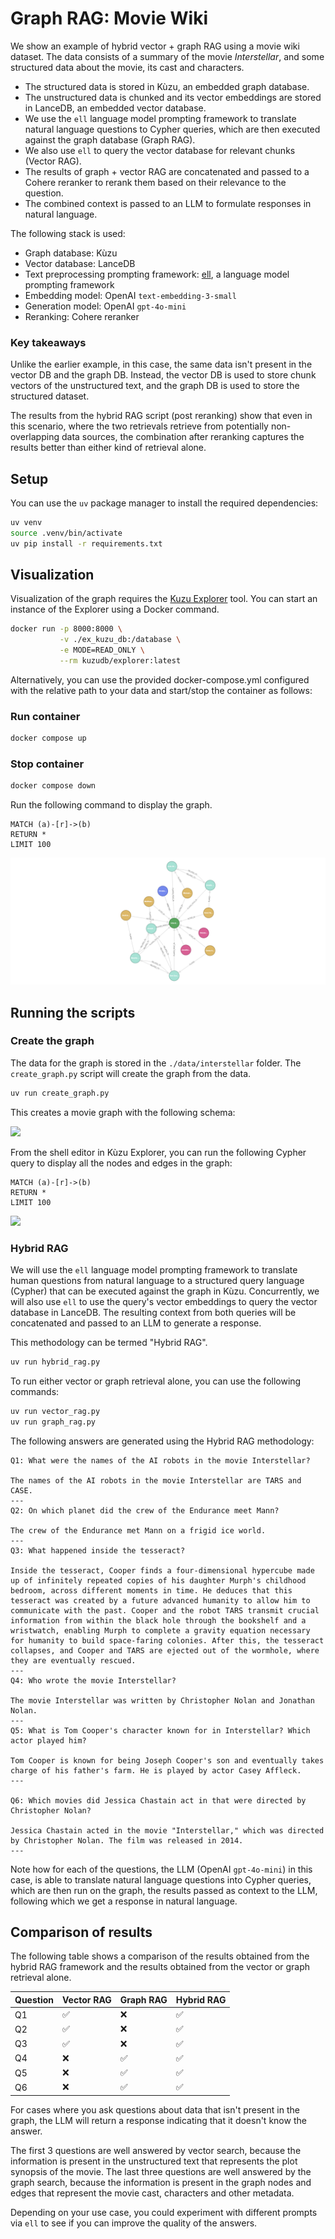 # Graph RAG: Movie Wiki

We show an example of hybrid vector + graph RAG using a movie wiki dataset. The data consists of a
summary of the movie *Interstellar*, and some structured data about the movie, its cast and characters.

- The structured data is stored in Kùzu, an embedded graph database.
- The unstructured data is chunked and its vector embeddings are stored in LanceDB, an embedded vector database.
- We use the `ell` language model prompting framework to translate natural language questions to
Cypher queries, which are then executed against the graph database (Graph RAG).
- We also use `ell` to query the vector database for relevant chunks (Vector RAG).
- The results of graph + vector RAG are concatenated and passed to a Cohere reranker to rerank them based
on their relevance to the question.
- The combined context is passed to an LLM to formulate responses in natural language.

The following stack is used:

- Graph database: Kùzu
- Vector database: LanceDB
- Text preprocessing prompting framework: [ell](https://docs.ell.so/), a language model prompting framework
- Embedding model: OpenAI `text-embedding-3-small`
- Generation model: OpenAI `gpt-4o-mini`
- Reranking: Cohere reranker

### Key takeaways

Unlike the earlier example, in this case, the same data isn't present in the vector DB and the graph
DB. Instead, the vector DB is used to store chunk vectors of the unstructured text, and the graph DB
is used to store the structured dataset.

The results from the hybrid RAG script (post reranking) show that even in this scenario, where the
two retrievals retrieve from potentially non-overlapping data sources, the combination after reranking
captures the results better than either kind of retrieval alone.

## Setup

You can use the `uv` package manager to install the required dependencies:

```bash
uv venv
source .venv/bin/activate
uv pip install -r requirements.txt
```

## Visualization

Visualization of the graph requires the [Kuzu Explorer](https://github.com/kuzudb/explorer) tool.
You can start an instance of the Explorer using a Docker command.
```bash
docker run -p 8000:8000 \
           -v ./ex_kuzu_db:/database \
           -e MODE=READ_ONLY \
           --rm kuzudb/explorer:latest
```
Alternatively, you can use the provided docker-compose.yml configured with the relative path to your data and start/stop the container as follows:

### Run container

```bash
docker compose up
```

### Stop container

```bash
docker compose down
```

Run the following command to display the graph.

```cypher
MATCH (a)-[r]->(b)
RETURN *
LIMIT 100
```

![](./img/movie-graph.png)

## Running the scripts

### Create the graph

The data for the graph is stored in the `./data/interstellar` folder. The `create_graph.py` script
will create the graph from the data.

```bash
uv run create_graph.py
```

This creates a movie graph with the following schema:

![](./assets/movie-schema.png)

From the shell editor in Kùzu Explorer, you can run the following Cypher query to display all the
nodes and edges in the graph:

```cypher
MATCH (a)-[r]->(b)
RETURN *
LIMIT 100
```

![](./assets/interstellar-graph.png)


### Hybrid RAG

We will use the `ell` language model prompting framework to translate human questions from natural
language to a structured query language (Cypher) that can be executed against the graph in Kùzu. Concurrently, we will also use `ell` to use the query's vector
embeddings to query the vector database in LanceDB. The resulting context from both queries will be concatenated and passed to an LLM to generate a response.

This methodology can be termed "Hybrid RAG".

```bash
uv run hybrid_rag.py
```
To run either vector or graph retrieval alone, you can use the following commands:

```bash
uv run vector_rag.py
uv run graph_rag.py
```

The following answers are generated using the Hybrid RAG methodology:

```
Q1: What were the names of the AI robots in the movie Interstellar?

The names of the AI robots in the movie Interstellar are TARS and CASE.
---
Q2: On which planet did the crew of the Endurance meet Mann?

The crew of the Endurance met Mann on a frigid ice world.
---
Q3: What happened inside the tesseract?

Inside the tesseract, Cooper finds a four-dimensional hypercube made up of infinitely repeated copies of his daughter Murph's childhood bedroom, across different moments in time. He deduces that this tesseract was created by a future advanced humanity to allow him to communicate with the past. Cooper and the robot TARS transmit crucial information from within the black hole through the bookshelf and a wristwatch, enabling Murph to complete a gravity equation necessary for humanity to build space-faring colonies. After this, the tesseract collapses, and Cooper and TARS are ejected out of the wormhole, where they are eventually rescued.
---
Q4: Who wrote the movie Interstellar?

The movie Interstellar was written by Christopher Nolan and Jonathan Nolan.
---
Q5: What is Tom Cooper's character known for in Interstellar? Which actor played him?

Tom Cooper is known for being Joseph Cooper's son and eventually takes charge of his father's farm. He is played by actor Casey Affleck.
---

Q6: Which movies did Jessica Chastain act in that were directed by Christopher Nolan?

Jessica Chastain acted in the movie "Interstellar," which was directed by Christopher Nolan. The film was released in 2014.
---
```

Note how for each of the questions, the LLM (OpenAI `gpt-4o-mini`) in this case, is able to translate
natural language questions into Cypher queries, which are then run on the graph, the results passed
as context to the LLM, following which we get a response in natural language.

## Comparison of results

The following table shows a comparison of the results obtained from the hybrid RAG framework and the
results obtained from the vector or graph retrieval alone.

| Question | Vector RAG | Graph RAG | Hybrid RAG |
| --- | --- | --- | --- |
| Q1 | ✅ | ❌ | ✅ |
| Q2 | ✅ | ❌ | ✅ |
| Q3 | ✅ | ❌ | ✅ |
| Q4 | ❌ | ✅ | ✅ |
| Q5 | ❌ | ✅ | ✅ |
| Q6 | ❌ | ✅ | ✅ |

For cases where you ask questions about data that isn't present in the graph, the LLM will return a
response indicating that it doesn't know the answer. 

The first 3 questions are well answered by vector search, because the information is present in the
unstructured text that represents the plot synopsis of the movie. The last three questions are well
answered by the graph search, because the information is present in the graph nodes and edges that
represent the movie cast, characters and other metadata.

Depending on your use case, you could experiment with different prompts via `ell` to see if you can
improve the quality of the answers.

